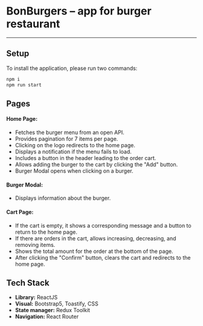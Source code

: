 # BonBurgers – app for burger restaurant
---


## Setup
To install the application, please run two commands:
```bash
npm i
npm run start
```

## Pages
#### **Home Page:**
- Fetches the burger menu from an open API.
- Provides pagination for 7 items per page.
- Clicking on the logo redirects to the home page.
- Displays a notification if the menu fails to load.
- Includes a button in the header leading to the order cart.
- Allows adding the burger to the cart by clicking the "Add" button.
- Burger Modal opens when clicking on a burger.
  
#### **Burger Modal:**
- Displays information about the burger.
  
#### **Cart Page:**
- If the cart is empty, it shows a corresponding message and a button to return to the home page.
- If there are orders in the cart, allows increasing, decreasing, and removing items.
- Shows the total amount for the order at the bottom of the page.
- After clicking the "Confirm" button, clears the cart and redirects to the home page.
## Tech Stack

- **Library:** ReactJS
- **Visual:** Bootstrap5, Toastify, CSS
- **State manager:** Redux Toolkit
- **Navigation:** React Router